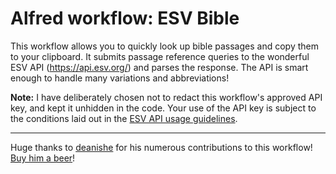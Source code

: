 # Alfred workflow: ESV Bible
This workflow allows you to quickly look up bible passages and copy them to your clipboard. It submits passage reference queries to the wonderful ESV API (https://api.esv.org/) and parses the response. The API is smart enough to handle many variations and abbreviations!

**Note:** I have deliberately chosen not to redact this workflow's approved API key, and kept it unhidden in the code. Your use of the API key is subject to the conditions laid out in the [ESV API usage guidelines](https://api.esv.org/).

---
Huge thanks to [deanishe](https://www.alfredforum.com/profile/5235-deanishe/) for his numerous contributions to this workflow! [Buy him a beer](https://www.paypal.me/deanishe)!

